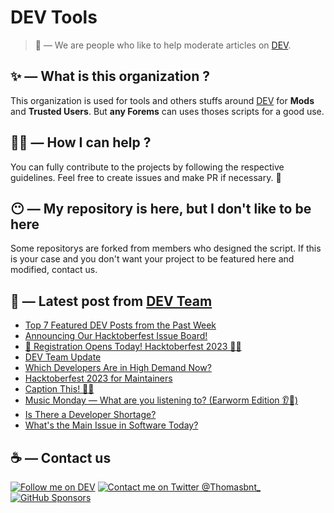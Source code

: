 # DEV Tools

> 🔧 — We are people who like to help moderate articles on [DEV](https://dev.to).

## ✨ — What is this organization ?

This organization is used for tools and others stuffs around [DEV](https://dev.to) for **Mods** and **Trusted Users**. But __any Forems__ can uses thoses scripts for a good use.


## 💪🏼 — How I can help ?

You can fully contribute to the projects by following the respective guidelines. Feel free to create issues and make PR if necessary. 🎉

## 😶 — My repository is here, but I don't like to be here

Some repositorys are forked from members who designed the script. If this is your case and you don't want your project to be featured here and modified, contact us.

## 📝 — Latest post from [DEV Team](https://dev.to/devteam)

<!-- BLOG-POST-LIST:START -->
- [Top 7 Featured DEV Posts from the Past Week](https://dev.to/devteam/top-7-featured-dev-posts-from-the-past-week-160a)
- [Announcing Our Hacktoberfest Issue Board!](https://dev.to/devteam/announcing-our-hacktoberfest-issue-board-1835)
- [📣 Registration Opens Today! Hacktoberfest 2023 🍁🎃](https://dev.to/devteam/registration-opens-today-hacktoberfest-2023-5898)
- [DEV Team Update](https://dev.to/devteam/dev-team-update-22c9)
- [Which Developers Are in High Demand Now?](https://dev.to/devteam/which-developers-are-in-high-demand-now-5hga)
- [Hacktoberfest 2023 for Maintainers](https://dev.to/devteam/hacktoberfest-2023-for-maintainers-4fhj)
- [Caption This! 🤔💭](https://dev.to/devteam/caption-this-e7o)
- [Music Monday — What are you listening to? &lpar;Earworm Edition 👂🐛&rpar;](https://dev.to/devteam/music-monday-what-are-you-listening-to-earworm-edition--41p3)
- [Is There a Developer Shortage?](https://dev.to/devteam/is-there-a-developer-shortage-2l56)
- [What&#39;s the Main Issue in Software Today?](https://dev.to/devteam/whats-the-main-issue-in-software-today-4nk1)
<!-- BLOG-POST-LIST:END -->


## ☕ — Contact us

[![Follow me on DEV](https://img.shields.io/badge/dev.to-%2308090A.svg?&style=for-the-badge&logo=dev.to&logoColor=white&alt=devto)](https://dev.to/thomasbnt)
[![Contact me on Twitter @Thomasbnt_](https://img.shields.io/badge/Contact%20me%20on%20Twitter-%231DA1F2.svg?&style=for-the-badge&logo=twitter&logoColor=white&alt=twitter)](https://twitter.com/messages/1142357270-1142357270?text=Hello,%20I%20contact%20you%20from%20devtotools%20&recipient_id=1142357270) [![GitHub Sponsors](https://img.shields.io/badge/Sponsor%20me-%23EA54AE.svg?&style=for-the-badge&logo=github-sponsors&logoColor=white)](https://github.com/sponsors/thomasbnt)


